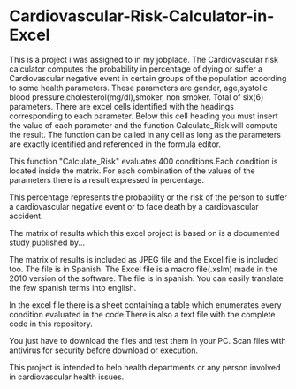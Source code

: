 # Cardiovascular-Risk-Calculator-in-Excel
This is a project i was assigned to in my jobplace. The Cardiovascular risk calculator computes the probability in percentage of dying or suffer a Cardiovascular negative event in certain groups of the population acoording to some health parameters.
These parameters are gender, age,systolic blood pressure,cholesterol(mg/dl),smoker, non smoker.
Total of six(6) parameters.
There are excel cells identified with the headings corresponding to each parameter.
Below this cell heading you must insert the value of each parameter and the function Calculate_Risk will compute the result.
The function can be called in any cell as long as the parameters are exactly identified and referenced in the formula editor.

This function "Calculate_Risk" evaluates 400 conditions.Each condition is located inside the matrix. For each combination of the values of the parameters there is a result expressed in percentage.

This percentage represents the probability or the risk of the person to suffer a cardiovascular negative event or to face death by a cardiovascular accident.

The matrix of results which this excel project is based on is a documented study published by...

The matrix of results is included as JPEG file and the Excel file is included too. The file is in Spanish.
The Excel file is a macro file(.xslm) made in the 2010 version of the software. The file is in spanish.
You can easily translate the few spanish terms into english.

In the excel file there is a sheet containing a table which enumerates every condition evaluated in the code.There is also a text file with the complete code in this repository.

You just have to download the files and test them in your PC. Scan files with antivirus for security before download or execution.

This project is intended to help health departments or any person involved in cardiovascular health issues.

